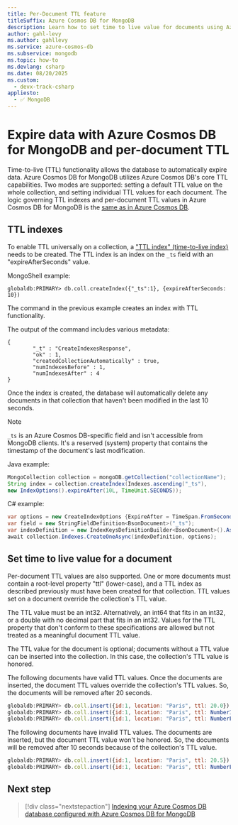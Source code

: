 ```yaml
---
title: Per-Document TTL feature
titleSuffix: Azure Cosmos DB for MongoDB
description: Learn how to set time to live value for documents using Azure Cosmos DB for MongoDB, to automatically purge them from the system after a period of time.
author: gahl-levy
ms.author: gahllevy
ms.service: azure-cosmos-db
ms.subservice: mongodb
ms.topic: how-to
ms.devlang: csharp
ms.date: 08/20/2025
ms.custom:
  - devx-track-csharp
appliesto:
  - ✅ MongoDB
---
```


# Expire data with Azure Cosmos DB for MongoDB and per-document TTL

Time-to-live (TTL) functionality allows the database to automatically expire data. Azure Cosmos DB for MongoDB utilizes Azure Cosmos DB's core TTL capabilities. Two modes are supported: setting a default TTL value on the whole collection, and setting individual TTL values for each document. The logic governing TTL indexes and per-document TTL values in Azure Cosmos DB for MongoDB is the [same as in Azure Cosmos DB](indexing.md).

## TTL indexes
To enable TTL universally on a collection, a ["TTL index" (time-to-live index)](indexing.md#index-properties) needs to be created. The TTL index is an index on the `_ts` field with an "expireAfterSeconds" value.

MongoShell example:

```
globaldb:PRIMARY> db.coll.createIndex({"_ts":1}, {expireAfterSeconds: 10})
```
The command in the previous example creates an index with TTL functionality. 

The output of the command includes various metadata:

```output
{
        "_t" : "CreateIndexesResponse",
        "ok" : 1,
        "createdCollectionAutomatically" : true,
        "numIndexesBefore" : 1,
        "numIndexesAfter" : 4
}
```

 Once the index is created, the database will automatically delete any documents in that collection that haven't been modified in the last 10 seconds. 

> [!NOTE]
> `_ts` is an Azure Cosmos DB-specific field and isn't accessible from MongoDB clients. It's a reserved (system) property that contains the timestamp of the document's last modification.

Java example:

```java
MongoCollection collection = mongoDB.getCollection("collectionName");
String index = collection.createIndex(Indexes.ascending("_ts"),
new IndexOptions().expireAfter(10L, TimeUnit.SECONDS));
```

C# example: 

```csharp
var options = new CreateIndexOptions {ExpireAfter = TimeSpan.FromSeconds(10)}; 
var field = new StringFieldDefinition<BsonDocument>("_ts"); 
var indexDefinition = new IndexKeysDefinitionBuilder<BsonDocument>().Ascending(field); 
await collection.Indexes.CreateOneAsync(indexDefinition, options); 
``` 

## Set time to live value for a document 
Per-document TTL values are also supported. One or more documents must contain a root-level property "ttl" (lower-case), and a TTL index as described previously must have been created for that collection. TTL values set on a document override the collection's TTL value.

The TTL value must be an int32. Alternatively, an int64 that fits in an int32, or a double with no decimal part that fits in an int32. Values for the TTL property that don't conform to these specifications are allowed but not treated as a meaningful document TTL value.

The TTL value for the document is optional; documents without a TTL value can be inserted into the collection. In this case, the collection's TTL value is honored. 

The following documents have valid TTL values. Once the documents are inserted, the document TTL values override the collection's TTL values. So, the documents will be removed after 20 seconds. 	

```JavaScript 
globaldb:PRIMARY> db.coll.insert({id:1, location: "Paris", ttl: 20.0}) 
globaldb:PRIMARY> db.coll.insert({id:1, location: "Paris", ttl: NumberInt(20)}) 
globaldb:PRIMARY> db.coll.insert({id:1, location: "Paris", ttl: NumberLong(20)}) 
```

The following documents have invalid TTL values. The documents are inserted, but the document TTL value won't be honored. So, the documents will be removed after 10 seconds because of the collection's TTL value. 

```JavaScript 
globaldb:PRIMARY> db.coll.insert({id:1, location: "Paris", ttl: 20.5}) //TTL value contains non-zero decimal part. 
globaldb:PRIMARY> db.coll.insert({id:1, location: "Paris", ttl: NumberLong(2147483649)}) //TTL value is greater than Int32.MaxValue (2,147,483,648). 
``` 

## Next step

> [!div class="nextstepaction"]
> [Indexing your Azure Cosmos DB database configured with Azure Cosmos DB for MongoDB](../mongodb/indexing.md)
